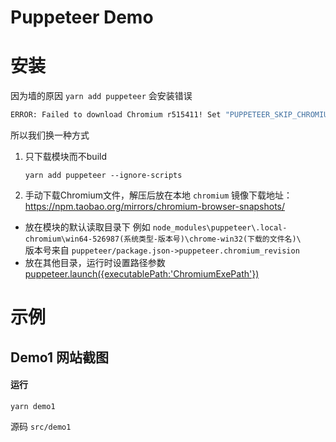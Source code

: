 # Puppeteer Demo

# 安装
因为墙的原因 `yarn add puppeteer` 会安装错误
```bash
ERROR: Failed to download Chromium r515411! Set "PUPPETEER_SKIP_CHROMIUM_DOWNLOAD" env variable to skip download.
```
所以我们换一种方式

1. 只下载模块而不build
    ```
    yarn add puppeteer --ignore-scripts
    ```
2. 手动下载Chromium文件，解压后放在本地
`chromium` 镜像下载地址：https://npm.taobao.org/mirrors/chromium-browser-snapshots/
- 放在模块的默认读取目录下
  例如 `node_modules\puppeteer\.local-chromium\win64-526987(系统类型-版本号)\chrome-win32(下载的文件名)\`  
  版本号来自 `puppeteer/package.json->puppeteer.chromium_revision`
- 放在其他目录，运行时设置路径参数
  [puppeteer.launch({executablePath:'ChromiumExePath'})](https://github.com/GoogleChrome/puppeteer/blob/master/docs/api.md#puppeteerlaunchoptions)


# 示例

## Demo1 网站截图
#### 运行
```
yarn demo1
```

源码 `src/demo1`

